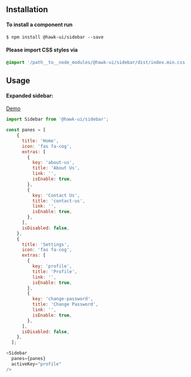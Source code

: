 ## Installation


#### To install a component run
`$ npm install @hawk-ui/sidebar --save`


#### Please import CSS styles via
```scss noeditor
@import '/path__to__node_modules/@hawk-ui/sidebar/dist/index.min.css
```


## Usage


#### Expanded sidebar:
[Demo](https://hawk.oncrypt.co/#!/Sidebar/1)
```js static
import Sidebar from '@hawk-ui/sidebar';
```
```js
const panes = [
    {
      title: 'Home',
      icon: 'fas fa-cog',
      extras: [
        {
          key: 'about-us',
          title: 'About Us',
          link: '',
          isEnable: true,
        },
        {
          key: 'Contact Us',
          title: 'contact-us',
          link: '',
          isEnable: true,
        },
      ],
      isDisabled: false,
    },
    {
      title: 'Settings',
      icon: 'fas fa-cog',
      extras: [
        {
          key: 'profile',
          title: 'Profile',
          link: '',
          isEnable: true,
        },
        {
          key: 'change-password',
          title: 'Change Password',
          link: '',
          isEnable: true,
        },
      ],
      isDisabled: false,
    },
  ];

<Sidebar
  panes={panes}
  activeKey="profile"
/>
```
